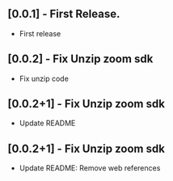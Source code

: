## [0.0.1] - First Release.

* First release

## [0.0.2] - Fix Unzip zoom sdk

* Fix unzip code

## [0.0.2+1] - Fix Unzip zoom sdk

* Update README

## [0.0.2+1] - Fix Unzip zoom sdk

* Update README: Remove web references